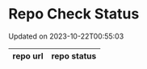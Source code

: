 # Repo Check Status

Updated on 2023-10-22T00:55:03

| repo url | repo status |
| -------- | -------- | 

